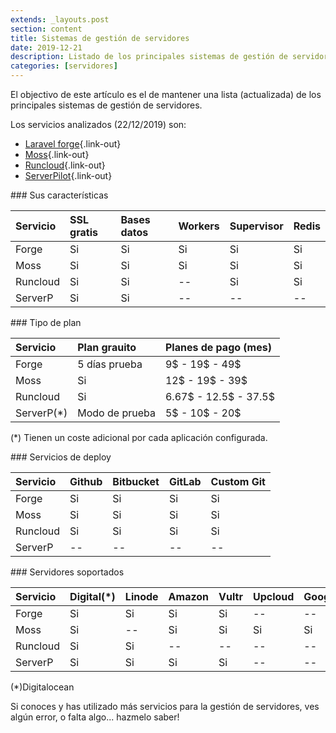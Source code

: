 ```yaml
---
extends: _layouts.post
section: content
title: Sistemas de gestión de servidores
date: 2019-12-21
description: Listado de los principales sistemas de gestión de servidores.
categories: [servidores]
---
```



El objectivo de este artículo es el de mantener una lista (actualizada) de los principales sistemas de gestión de servidores. 

Los servicios analizados (22/12/2019) son:

+ [Laravel forge](https://forge.laravel.com/){.link-out}
+ [Moss](https://moss.sh/){.link-out}
+ [Runcloud](https://runcloud.io/){.link-out}
+ [ServerPilot](https://serverpilot.io/){.link-out}

### Sus características

| Servicio | SSL gratis | Bases datos   | Workers | Supervisor | Redis |
|:---      |:---        |:---           |:---     |:---        |:---   |
| Forge    | Si         | Si            | Si      | Si         | Si    |
| Moss     | Si         | Si            | Si      | Si         | Si    |
| Runcloud | Si         | Si            | --      | Si         | Si    |
| ServerP  | Si         | Si            | --      | --         | --    |

### Tipo de plan

| Servicio   | Plan grauito   | Planes de pago (mes)  |
|:---        | :---           | :---                  |
| Forge      | 5 días prueba  | 9$    - 19$   - 49$   |
| Moss       | Si             | 12$   - 19$   - 39$   |
| Runcloud   | Si             | 6.67$ - 12.5$ - 37.5$ |
| ServerP(*) | Modo de prueba | 5$    - 10$   - 20$   |

(*) Tienen un coste adicional por cada aplicación configurada.

### Servicios de deploy 

| Servicio | Github | Bitbucket | GitLab | Custom Git |
|:---      |:---    |:---       |:---    |:---        |
| Forge    | Si     | Si        | Si     | Si         |
| Moss     | Si     | Si        | Si     | Si         |
| Runcloud | Si     | Si        | Si     | Si         |
| ServerP  | --     | --        | --     | --         |

### Servidores soportados

| Servicio | Digital(*) | Linode | Amazon | Vultr | Upcloud | Google | Custom |
|:---      |:---        |:---    |:---    |:---   |:---     |:---    |:---    |
| Forge    | Si         | Si     | Si     | Si    |--       |--      |Si      |
| Moss     | Si         | --     | Si     | Si    |Si       |Si      |Si      |
| Runcloud | Si         | Si     | --     | --    |--       |--      |--      |
| ServerP  | Si         | Si     | Si     | Si    |--       |--      |Si      |

(*)Digitalocean

<div class="border border-blue-300 rounded bg-blue-100 shadow-lg p-4">
    Si conoces y has utilizado más servicios para la gestión de servidores, ves algún error, o falta algo... hazmelo saber!
</div>
